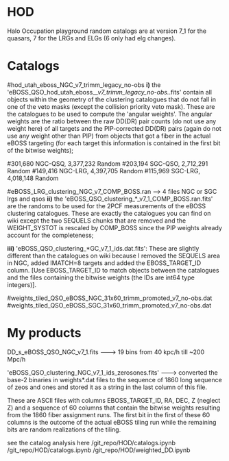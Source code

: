 # HOD
Halo Occupation playground
 random catalogs are at version 7_1 for the quasars, 7 for the LRGs and ELGs (6 only had elg changes).

# Catalogs
 
 #hod_utah_eboss_NGC_v7_trimm_legacy_no-obs
**i)** the 'eBOSS_QSO_hod_utah_eboss_*_v7_trimm_legacy_no-obs.*.fits' contain all objects within the geometry of the clustering catalogues that do not fall in one of the veto masks (except the collision priority veto mask). These are the catalogues to be used to compute the 'angular weights'. The angular weights are the ratio between the raw DD(DR) pair counts (do not use any weight here) of all targets and the PIP-corrected DD(DR) pairs (again do not use any weight other than PIP) from objects that got a fiber in the actual eBOSS targeting (for each target this information is contained in the first bit of the bitwise weights);
 
#301,680 NGC-QSQ, 3,377,232 Random
#203,194 SGC-QSO, 2,712,291 Random
#149,416 NGC-LRG, 4,397,705 Random
#115,969 SGC-LRG, 4,018,148 Random


#eBOSS_LRG_clustering_NGC_v7_COMP_BOSS.ran  --> 4 files NGC or SGC lrgs and qsos
**ii)** the 'eBOSS_QSO_clustering_*_v7_1_COMP_BOSS.ran.fits' are the randoms to be used for the 2PCF measurements of the eBOSS clustering catalogues. These are exactly the catalogues you can find on wiki except the two SEQUELS chunks that are removed and the WEIGHT_SYSTOT is rescaled by COMP_BOSS since the PIP weights already account for the completeness;

**iii)** 'eBOSS_QSO_clustering_*GC_v7_1_ids.dat.fits': These are slightly different than the catalogues on wiki because I removed the SEQUELS area in NGC, added IMATCH=8 targets and added the EBOSS_TARGET_ID column. [Use EBOSS_TARGET_ID to match objects between the catalogues and the files containing the bitwise weights (the IDs are int64 type integers)].


 #weights_tiled_QSO_eBOSS_NGC_31x60_trimm_promoted_v7_no-obs.dat
 #weights_tiled_QSO_eBOSS_SGC_31x60_trimm_promoted_v7_no-obs.dat
 
 # My products
  DD_s_eBOSS_QSO_NGC_v7_1.fits ---> 19 bins from 40 kpc/h till ~200 Mpc/h

  'eBOSS_QSO_clustering_NGC_v7_1_ids_zerosones.fits' ---> converted the base-2 binaries in weights*.dat files to the sequence of 1860 long sequence of zeos and ones and stored it as a string in the last column of this file. 

 
  These are ASCII files with columns EBOSS_TARGET_ID, RA, DEC, Z (neglect Z) and a sequence of 60 columns that contain the bitwise weights resulting from the 1860 fiber assignment runs. The first bit in the first of these 60 columns is the outcome of the actual eBOSS tiling run while the remaining bits are random realizations of the tiling. 


see the catalog analysis here /git_repo/HOD/catalogs.ipynb
/git_repo/HOD/catalogs.ipynb
/git_repo/HOD/weighted_DD.ipynb

